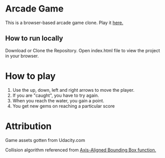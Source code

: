 # Arcade Game
This is a browser-based arcade game clone. Play it [here.](http://noimat.design/Arcade-Game/)
## How to run locally
Download or Clone the Repository.
Open index.html file to view the project in your browser.

# How to play

1. Use the up, down, left and right arrows to move the player.
2. If you are "caught", you have to try again.
3. When you reach the water, you gain a point.
4. You get new gems on reaching a particular score

# Attribution
Game assets gotten from Udacity.com

Collision algorithm referenced from [Axis-Aligned Bounding Box function.](https://developer.mozilla.org/kab/docs/Games/Techniques/2D_collision_detection)
